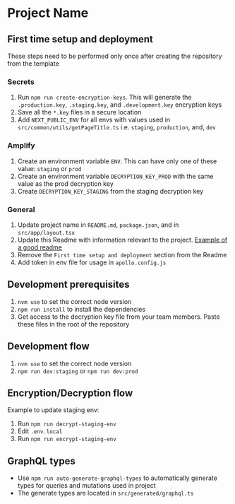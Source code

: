 # Project Name

## First time setup and deployment

These steps need to be performed only once after creating the repository from the template

### Secrets
1. Run `npm run create-encryption-keys`. This will generate the `.production.key`, `.staging.key`, and `.development.key` encryption keys
2. Save all the `*.key` files in a secure location
3. Add `NEXT_PUBLIC_ENV` for all envs with values used in `src/common/utils/getPageTitle.ts` i.e. `staging`, `production`, and, `dev`

### Amplify
1. Create an environment variable `ENV`. This can have only one of these value: `staging` or `prod`
2. Create an environment variable `DECRYPTION_KEY_PROD` with the same value as the prod decryption key
3. Create `DECRYPTION_KEY_STAGING` from the staging decryption key

### General
1. Update project name in `README.md`, `package.json`, and in `src/app/layout.tsx`
2. Update this Readme with information relevant to the project. [Example of a good readme](https://github.com/commutatus/awesome?tab=readme-ov-file#awesome)
3. Remove the `First time setup and deployment` section from the Readme
4. Add token in env file for usage in `apollo.config.js`

## Development prerequisites
1. `nvm use` to set the correct node version
2. `npm run install` to install the dependencies
3. Get access to the decryption key file from your team members. Paste these files in the root of the repository


## Development flow
1. `nvm use` to set the correct node version
2. `npm run dev:staging` or `npm run dev:prod`


## Encryption/Decryption flow
Example to update staging env:
1. Run `npm run decrypt-staging-env`
2. Edit `.env.local`
3. Run `npm run encrypt-staging-env`

## GraphQL types
- Use `npm run auto-generate-graphql-types` to automatically generate types for queries and mutations used in project
- The generate types are located in `src/generated/graphql.ts`